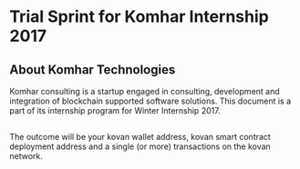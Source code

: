 #  Trial Sprint for Komhar Internship 2017
## About Komhar Technologies
Komhar consulting is a startup engaged in consulting, development and integration of
blockchain supported software solutions. This document is a part of its internship program for
Winter Internship 2017.
##
The​ ​outcome​ ​will​ ​be​ ​your​ ​kovan​ ​wallet​ ​address,​ ​kovan​ ​smart​ ​contract​ ​deployment
address​ ​and​ ​a​ ​single​ ​(or​ ​more)​ ​transactions​ ​on​ ​the​ ​kovan​ ​network.
